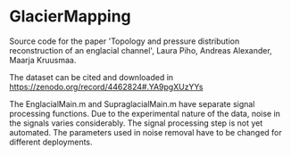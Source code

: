 # GlacierMapping
Source code for the paper 'Topology and pressure distribution reconstruction of an englacial channel', Laura Piho, Andreas Alexander, Maarja Kruusmaa.

The dataset can be cited and downloaded in https://zenodo.org/record/4462824#.YA9pgXUzYYs

The EnglacialMain.m and SupraglacialMain.m have separate signal processing functions.
Due to the experimental nature of the data, noise in the signals varies considerably. The signal processing step is not yet automated. The parameters used in noise removal have to be changed for different deployments. 
